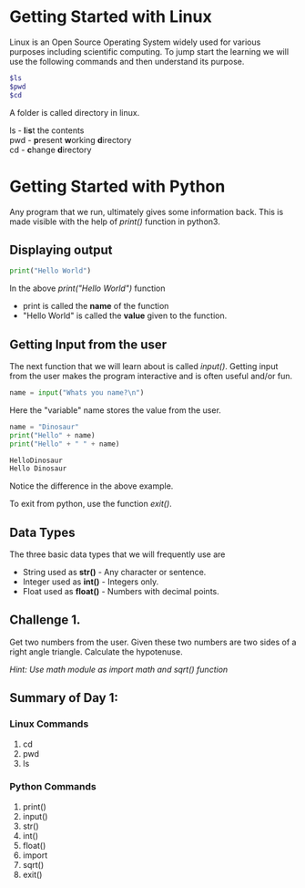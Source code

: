 # Getting Started with Linux

Linux is an Open Source Operating System widely used for various purposes including scientific computing. To jump start the learning we will use the following commands and then understand its purpose.

```bash
$ls
$pwd
$cd
```

A folder is called directory in linux.

ls - **l**i**s**t the contents  
pwd - **p**resent **w**orking **d**irectory  
cd - **c**hange **d**irectory  

# Getting Started with Python

Any program that we run, ultimately gives some information back. This is made visible with the help of _print()_ function in python3.

## Displaying output

```python
print("Hello World")
```

In the above _print("Hello World")_ function  

+ print is called the **name** of the function  
+ "Hello World" is called the **value** given to the function.  

## Getting Input from the user

The next function that we will learn about is called *input()*. Getting input from the user makes the program interactive and is often useful and/or fun. 

```python
name = input("Whats you name?\n")
```

Here the "variable" name stores the value from the user.

```python
name = "Dinosaur"
print("Hello" + name)
print("Hello" + " " + name)
```

```python
HelloDinosaur
Hello Dinosaur
```

Notice the difference in the above example.

To exit from python, use the function *exit()*.

## Data Types

The three basic data types that we will frequently use are 

* String used as **str()** - Any character or sentence.
* Integer used as **int()** - Integers only.
* Float used as **float()** - Numbers with decimal points.

## Challenge 1.

Get two numbers from the user. Given these two numbers are two sides of a right angle triangle. Calculate the hypotenuse.

*Hint: Use math module as import math and sqrt() function*

## Summary of Day 1:

### Linux Commands

1. cd  
2. pwd  
3. ls  

### Python Commands

1. print()  
2. input()  
3. str()  
4. int()  
5. float() 
6. import 
7. sqrt()  
8. exit()  
